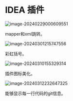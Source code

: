 # IDEA 插件

![image-20240229000609551](https://csnotes.oss-cn-beijing.aliyuncs.com/photos/image-20240229000609551.png)

mapper和xml跳转。

![image-20240301215747556](https://csnotes.oss-cn-beijing.aliyuncs.com/photos/image-20240301215747556.png)

彩虹括号。

![image-20240310155329314](https://csnotes.oss-cn-beijing.aliyuncs.com/photos/image-20240310155329314.png)

插件图标美化。

![image-20240312232647325](https://csnotes.oss-cn-beijing.aliyuncs.com/photos/image-20240312232647325.png)

能够显示每一行代码的git信息。